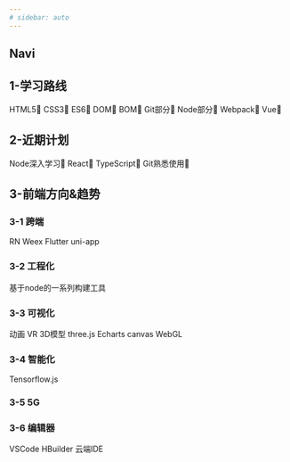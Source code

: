 ```yaml
---
# sidebar: auto
---
```


##  Navi
## 1-学习路线
HTML5🌻  CSS3🌻  ES6🌻  DOM🌻  BOM🌻  Git部分🌻  Node部分🌻  Webpack🌻  Vue🌻

## 2-近期计划
Node深入学习🌼  React🌼  TypeScript🌼  Git熟悉使用🌼

## 3-前端方向&趋势
### 3-1 跨端
RN Weex Flutter uni-app
### 3-2 工程化
基于node的一系列构建工具
### 3-3 可视化
动画 VR 3D模型
three.js  Echarts  canvas  WebGL
### 3-4 智能化
Tensorflow.js
### 3-5 5G

### 3-6 编辑器
VSCode  HBuilder  云端IDE